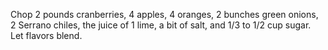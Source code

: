 <div id="wikitext">

<div style="display: none;">

Summary: yet another cranberry sauce alternative Parent:
(Recipes.)Sauces <span
class="wikiword">[IncludeMe](http://wiki.tamouse.org?n=Recipes.IncludeMe?action=edit)[?](http://wiki.tamouse.org?n=Recipes.IncludeMe?action=edit)</span>:
[Sauces](http://wiki.tamouse.org?n=Recipes.Sauces?action=print)
Categories: [Recipes](http://wiki.tamouse.org?n=Category.Recipes),
[Sauces](http://wiki.tamouse.org?n=Category.Sauces) Tags: cranberry,
cranberries, salsa, sauce Source: Posted: Tue Nov 26 10:28:46 2013

</div>

Chop 2 pounds cranberries, 4 apples, 4 oranges, 2 bunches green onions,
2 Serrano chiles, the juice of 1 lime, a bit of salt, and 1/3 to 1/2 cup
sugar. Let flavors blend.

</div>
